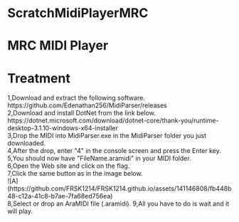 # ScratchMidiPlayerMRC
<h1>MRC MIDI Player</h1>

<h1>Treatment</h1>
1,Download and extract the following software.<br>
https://github.com/Edenathan256/MidiParser/releases<br>
2,Download and install DotNet from the link below.<br>
https://dotnet.microsoft.com/download/dotnet-core/thank-you/runtime-desktop-3.1.10-windows-x64-installer<br>
3,Drop the MIDI into MidiParser.exe in the MidiParser folder you just downloaded.<br>
4,After the drop, enter "4" in the console screen and press the Enter key.<br>
5,You should now have "FileName.aramidi" in your MIDI folder.<br>
6,Open the Web site and click on the flag.<br>
7,Click the same button as in the image below.<br>
![A](https://github.com/FRSK1214/FRSK1214.github.io/assets/141146808/fb448b48-c12a-41c8-b7ae-7fa68ed756ea)<br>
8,Select or drop an AraMIDI file (.aramidi).
9,All you have to do is wait and it will play.
